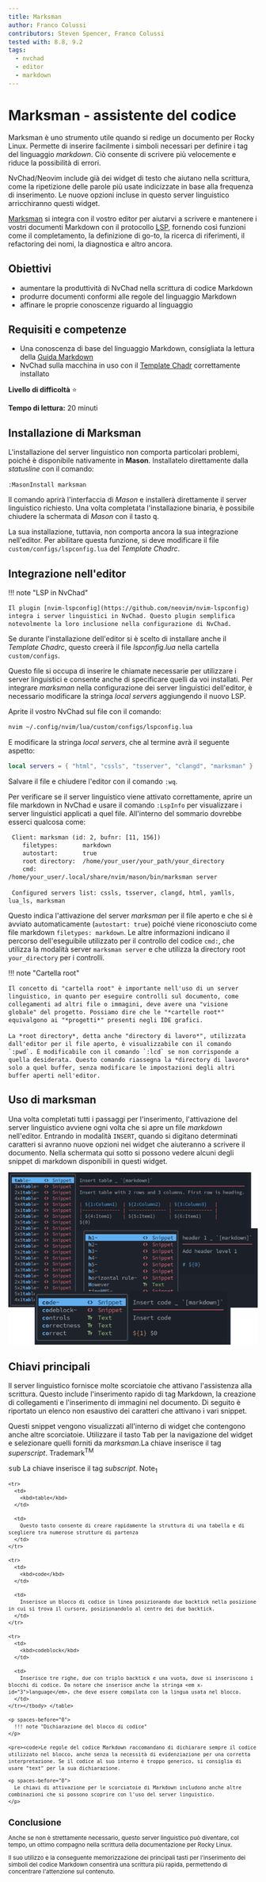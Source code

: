 ```yaml
---
title: Marksman
author: Franco Colussi
contributors: Steven Spencer, Franco Colussi
tested with: 8.8, 9.2
tags:
  - nvchad
  - editor
  - markdown
---
```


# Marksman - assistente del codice

Marksman è uno strumento utile quando si redige un documento per Rocky Linux. Permette di inserire facilmente i simboli necessari per definire i tag del linguaggio *markdown*. Ciò consente di scrivere più velocemente e riduce la possibilità di errori.


NvChad/Neovim include già dei widget di testo che aiutano nella scrittura, come la ripetizione delle parole più usate indicizzate in base alla frequenza di inserimento. Le nuove opzioni incluse in questo server linguistico arricchiranno questi widget.

[Marksman](https://github.com/artempyanykh/marksman) si integra con il vostro editor per aiutarvi a scrivere e mantenere i vostri documenti Markdown con il protocollo [LSP](https://microsoft.github.io/language-server-protocol/), fornendo così funzioni come il completamento, la definizione di go-to, la ricerca di riferimenti, il refactoring dei nomi, la diagnostica e altro ancora.

## Obiettivi

- aumentare la produttività di NvChad nella scrittura di codice Markdown
- produrre documenti conformi alle regole del linguaggio Markdown
- affinare le proprie conoscenze riguardo al linguaggio

## Requisiti e competenze

- Una conoscenza di base del linguaggio Markdown, consigliata la lettura della [Guida Markdown](https://www.markdownguide.org/)
- NvChad sulla macchina in uso con il [Template Chadr](./template_chadrc.md) correttamente installato

**Livello di difficoltà** :star:

**Tempo di lettura:** 20 minuti

## Installazione di Marksman

L'installazione del server linguistico non comporta particolari problemi, poiché è disponibile nativamente in **Mason**. Installatelo direttamente dalla *statusline* con il comando:

`:MasonInstall marksman`

Il comando aprirà l'interfaccia di *Mason* e installerà direttamente il server linguistico richiesto. Una volta completata l'installazione binaria, è possibile chiudere la schermata di *Mason* con il tasto <kbd>q</kbd>.

La sua installazione, tuttavia, non comporta ancora la sua integrazione nell'editor. Per abilitare questa funzione, si deve modificare il file `custom/configs/lspconfig.lua` del *Template Chadrc*.

## Integrazione nell'editor

!!! note "LSP in NvChad"

    Il plugin [nvim-lspconfig](https://github.com/neovim/nvim-lspconfig) integra i server linguistici in NvChad. Questo plugin semplifica notevolmente la loro inclusione nella configurazione di NvChad.

Se durante l'installazione dell'editor si è scelto di installare anche il *Template Chadrc*, questo creerà il file *lspconfig.lua* nella cartella `custom/configs`.

Questo file si occupa di inserire le chiamate necessarie per utilizzare i server linguistici e consente anche di specificare quelli da voi installati. Per integrare *marksman* nella configurazione dei server linguistici dell'editor, è necessario modificare la stringa *local servers* aggiungendo il nuovo LSP.

Aprite il vostro NvChad sul file con il comando:

```bash
nvim ~/.config/nvim/lua/custom/configs/lspconfig.lua
```

E modificare la stringa *local servers*, che al termine avrà il seguente aspetto:

```lua
local servers = { "html", "cssls", "tsserver", "clangd", "marksman" }
```

Salvare il file e chiudere l'editor con il comando `:wq`.

Per verificare se il server linguistico viene attivato correttamente, aprire un file markdown in NvChad e usare il comando `:LspInfo` per visualizzare i server linguistici applicati a quel file. All'interno del sommario dovrebbe esserci qualcosa come:

```text
 Client: marksman (id: 2, bufnr: [11, 156])
    filetypes:       markdown
    autostart:       true
    root directory:  /home/your_user/your_path/your_directory
    cmd:             /home/your_user/.local/share/nvim/mason/bin/marksman server

 Configured servers list: cssls, tsserver, clangd, html, yamlls, lua_ls, marksman
```

Questo indica l'attivazione del server *marksman* per il file aperto e che si è avviato automaticamente (`autostart: true`) poiché viene riconosciuto come file markdown `filetypes: markdown`. Le altre informazioni indicano il percorso dell'eseguibile utilizzato per il controllo del codice `cmd:`, che utilizza la modalità server `marksman server` e che utilizza la directory root `your_directory` per i controlli.

!!! note "Cartella root"

    Il concetto di "cartella root" è importante nell'uso di un server linguistico, in quanto per eseguire controlli sul documento, come collegamenti ad altri file o immagini, deve avere una "visione globale" del progetto. Possiamo dire che le "*cartelle root*" equivalgono ai "*progetti*" presenti negli IDE grafici.
    
    La *root directory*, detta anche "directory di lavoro*", utilizzata dall'editor per il file aperto, è visualizzabile con il comando `:pwd`. È modificabile con il comando `:lcd` se non corrisponde a quella desiderata. Questo comando riassegna la *directory di lavoro* solo a quel buffer, senza modificare le impostazioni degli altri buffer aperti nell'editor.

## Uso di marksman

Una volta completati tutti i passaggi per l'inserimento, l'attivazione del server linguistico avviene ogni volta che si apre un file *markdown* nell'editor. Entrando in modalità `INSERT`, quando si digitano determinati caratteri si avranno nuove opzioni nei widget che aiuteranno a scrivere il documento. Nella schermata qui sotto si possono vedere alcuni degli snippet di markdown disponibili in questi widget.

![Marksman Snippets](./images/marksman_snippets.png)

## Chiavi principali

Il server linguistico fornisce molte scorciatoie che attivano l'assistenza alla scrittura. Questo include l'inserimento rapido di tag Markdown, la creazione di collegamenti e l'inserimento di immagini nel documento. Di seguito è riportato un elenco non esaustivo dei caratteri che attivano i vari snippet.

Questi snippet vengono visualizzati all'interno di widget che contengono anche altre scorciatoie. Utilizzare il tasto <kbd>Tab</kbd> per la navigazione del widget e selezionare quelli forniti da *marksman*.La chiave inserisce il tag *superscript*. Trademark<sup>TM</td> </tr> 

<tr>
  <td>
    <kbd>sub</kbd>
  </td>
  
  <td>
    La chiave inserisce il tag <em x-id="3">subscript</em>. Note<sub>1</td> </tr> 
    
    <tr>
      <td>
        <kbd>table</kbd>
      </td>
      
      <td>
        Questo tasto consente di creare rapidamente la struttura di una tabella e di scegliere tra numerose strutture di partenza
      </td>
    </tr>
    
    <tr>
      <td>
        <kbd>code</kbd>
      </td>
      
      <td>
        Inserisce un blocco di codice in linea posizionando due backtick nella posizione in cui si trova il cursore, posizionandolo al centro dei due backtick.
      </td>
    </tr>
    
    <tr>
      <td>
        <kbd>codeblock</kbd>
      </td>
      
      <td>
        Inserisce tre righe, due con triplo backtick e una vuota, dove si inseriscono i blocchi di codice. Da notare che inserisce anche la stringa <em x-id="3">language</em>, che deve essere compilata con la lingua usata nel blocco.
      </td>
    </tr></tbody> </table> 
    
    <p spaces-before="0">
      !!! note "Dichiarazione del blocco di codice"
    </p>
    
    <pre><code>Le regole del codice Markdown raccomandano di dichiarare sempre il codice utilizzato nel blocco, anche senza la necessità di evidenziazione per una corretta interpretazione. Se il codice al suo interno è troppo generico, si consiglia di usare "text" per la sua dichiarazione.
</code></pre>
    
    <p spaces-before="0">
      Le chiavi di attivazione per le scorciatoie di Markdown includono anche altre combinazioni che si possono scoprire con l'uso del server linguistico.
    </p>
    
    

<h2 spaces-before="0">
  Conclusione
</h2>

<p spaces-before="0">
  Anche se non è strettamente necessario, questo server linguistico può diventare, col tempo, un ottimo compagno nella scrittura della documentazione per Rocky Linux.
</p>

<p spaces-before="0">
  Il suo utilizzo e la conseguente memorizzazione dei principali tasti per l'inserimento dei simboli del codice Markdown consentirà una scrittura più rapida, permettendo di concentrare l'attenzione sul contenuto.
</p>

